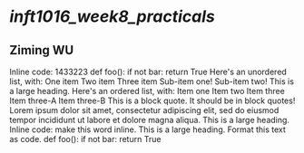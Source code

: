# _*inft1016_week8_practicals*_

## Ziming WU
Inline code: 1433223
def foo():
    if not bar:
        return True
Here's an unordered list, with:
One item
Two item
Three item
Sub-item one!
Sub-item two!
This is a large heading. 
Here's an ordered list, with:
Item one
Item two
Item three
Item three-A
Item three-B
This is a block quote. It should be in block quotes! Lorem ipsum dolor sit amet, consectetur adipiscing elit, sed do eiusmod tempor incididunt ut labore et dolore magna aliqua.
This is a large heading. 
Inline code: make this word inline. 
This is a large heading. 
Format this text as code. 
def foo():
    if not bar:
        return True
